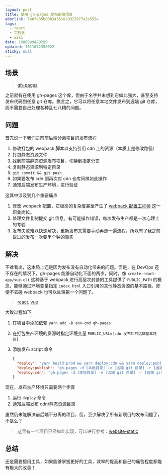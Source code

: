 ```yaml
---
layout: post
title: 使用 gh-pages 发布前端项目
abbrlink: 7b0fe35b00b345618a9323977a2e552a
tags:
  - react
  - 工程化
  - wiki
date: 1600999429299
updated: 1611072358022
sticky: null
---
```


## 场景

> [gh-pages](https://www.npmjs.com/package/gh-pages)

之前就有在使用 gh-pages 这个库，但由于名字并未想到它如此强大，甚至支持发布代码到任意 git 仓库。换言之，它可以将任意本地文件发布到远端 git 仓库，而不需要自己处理各种乱七八糟的问题。

## 问题

首先说一下我们之前前后端分离项目的发布流程

1. 修改打包的 webpack 脚本以支持引用 cdn 上的资源（本质上是修改路径）
2. 打包静态资源文件
3. 找到前端静态资源发布项目，切换到指定分支
4. 复制静态资源到特定目录
5. `git commit && git push`
6. 如果要发布 cdn 则再次对 cdn 仓库同样如此操作
7. 通知后端发布生产环境，进行验证

这其中涉及到几个重要痛点

1. 修改 webpack 配置，它极高的复杂度甚至产生了 [webpack 配置工程师](https://www.zhihu.com/question/267908710) 这一职业岗位。
2. 处理文件复制提交 git 信息，有可能操作错误，每次发布生产都是一次心理上的考验
3. 发布失败难以快速解决，重新发布又需要手动再走一遍流程，所以有了我之前说过的发布一次要半个钟的事实

## 解决

不难看出，这本质上还是因为发布没有自动化带来的问题。但是，在 DevOps 还不存在的情况下，gh-pages 能够自动化下面的两步，同时，像 `create-react-app/vue-cli` 这种基于 webpack 进行高层次封装的工具提供了 `PUBLIC_PATH` 的概念，能够通过环境变量指定 `index.html` 入口引用的其他静态资源的基本路径，即便不去碰 webpack 也可以处理第一个问题了。

> [react](https://create-react-app.dev/docs/using-the-public-folder/), [vue](https://cli.vuejs.org/zh/config/#publicpath)

大致过程如下

1. 在项目中添加依赖 `yarn add -D env-cmd gh-pages`
2. 在打包生产环境的资源时指定环境变量 `PUBLIC_URL=[cdn 发布后的远端基本路径]`
3. 添加发布 script 命令

   ```json
   {
     "deploy": "yarn build:prod && yarn deploy:cdn && yarn deploy:publish",
     "deploy:publish": "gh-pages -d [本地目录] -e [远端 git 目录] -r [远端 git 地址] -b [远端 git 分支]",
     "deploy:cdn": "gh-pages -d [本地目录] -e [远端 git 目录] -r [远端 git 地址] -b [远端 git 分支]"
   }
   ```

现在，发布生产环境只需要两个步骤

1. 运行 `deploy` 命令
2. 通知后端发布 cdn/静态资源目录

虽然仍未能解决前后端不分离的项目，但，至少解决了所有新项目的发布问题了，不是么？

> 这里有一个项目已经如此实现，可以进行参考：[website-static](https://git.code.tencent.com/bingli_front/website-static)

## 总结

还是需要擅用工具，如果能够掌握更好的工具，效率的提高和自己的痛苦程度都能有极大的改善！
